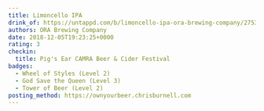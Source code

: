 ```yaml
---
title: Limoncello IPA
drink_of: https://untappd.com/b/limoncello-ipa-ora-brewing-company/2753476
authors: ORA Brewing Company
date: 2018-12-05T19:23:25+0000
rating: 3
checkin:
  title: Pig's Ear CAMRA Beer & Cider Festival
badges:
  - Wheel of Styles (Level 2)
  - God Save the Queen (Level 3)
  - Tower of Beer (Level 2)
posting_method: https://ownyourbeer.chrisburnell.com
---
```

